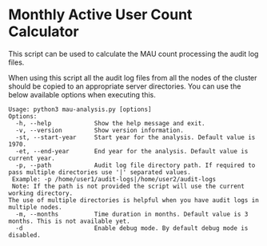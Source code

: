# Monthly Active User Count Calculator

This script can be used to calculate the MAU count processing the audit log files.

When using this script all the audit log files from all the nodes of the cluster should be copied to an appropriate server directories. You can use the below available options when executing this.

```
Usage: python3 mau-analysis.py [options]
Options:
  -h, --help            Show the help message and exit.
  -v, --version         Show version information.
  -st, --start-year     Start year for the analysis. Default value is 1970.
  -et, --end-year       End year for the analysis. Default value is current year.
  -p, --path            Audit log file directory path. If required to pass multiple directories use '|' separated values.
 Example: -p /home/user1/audit-logs|/home/user2/audit-logs
 Note: If the path is not provided the script will use the current working directory.
The use of multiple directories is helpful when you have audit logs in multiple nodes.
  -m, --months          Time duration in months. Default value is 3 months. This is not available yet.
  -d                    Enable debug mode. By default debug mode is disabled.
```
